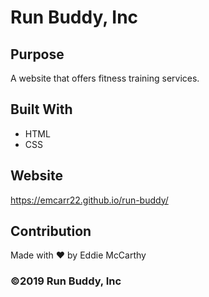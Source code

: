 # Run Buddy, Inc

## Purpose
A website that offers fitness training services.

## Built With
* HTML
* CSS

## Website
https://emcarr22.github.io/run-buddy/

## Contribution
Made  with ❤️ by Eddie McCarthy

### ©️2019 Run Buddy, Inc

